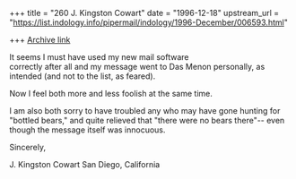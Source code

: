 +++
title = "260 J. Kingston Cowart"
date = "1996-12-18"
upstream_url = "https://list.indology.info/pipermail/indology/1996-December/006593.html"

+++
[Archive link](https://list.indology.info/pipermail/indology/1996-December/006593.html)

It seems I must have used my new mail software  
correctly after all and my message went to Das 
Menon personally, as intended (and not to the
list, as feared).

Now I feel both more and less foolish at the same
time.

I am also both sorry to have troubled any who 
may have gone hunting for "bottled bears," and
quite relieved that "there were no bears there"--
even though the message itself was innocuous.

Sincerely,

J. Kingston Cowart
San Diego, California 




